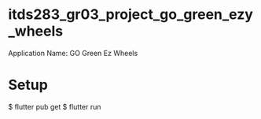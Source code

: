 # itds283_gr03_project_go_green_ezy_wheels

Application Name: GO Green Ez Wheels

# Setup

$ flutter pub get
$ flutter run
